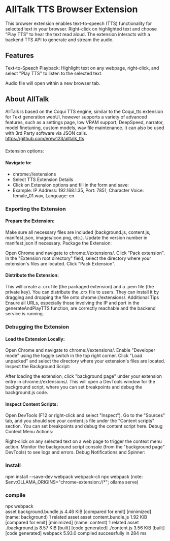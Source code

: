 # AllTalk TTS Browser Extension

This browser extension enables text-to-speech (TTS) functionality for selected text in your browser. Right-click on highlighted text and choose "Play TTS" to hear the text read aloud. The extension interacts with a backend TTS API to generate and stream the audio.

## Features

Text-to-Speech Playback: Highlight text on any webpage, right-click, and select "Play TTS" to listen to the selected text.

Audio file will open within a new browser tab.

## About AllTalk

AllTalk is based on the Coqui TTS engine, similar to the Coqui_tts extension for Text generation webUI, however supports a variety of advanced features, such as a settings page, low VRAM support, DeepSpeed, narrator, model finetuning, custom models, wav file maintenance. It can also be used with 3rd Party software via JSON calls.
https://github.com/erew123/alltalk_tts

###
Extension options:
#### Navigate to: 
* chrome://extensions
* Select TTS Extension Details
* Click on Extension options and fill in the form and save:
* Example: IP Address: 192.168.1.35, Port: 7851, Character Voice: female_01.wav, Language: en

### Exporting the Extension
#### Prepare the Extension:

Make sure all necessary files are included (background.js, content.js, manifest.json, images/icon.png, etc.).
Update the version number in manifest.json if necessary.
Package the Extension:

Open Chrome and navigate to chrome://extensions/.
Click "Pack extension".
In the "Extension root directory" field, select the directory where your extension's files are located.
Click "Pack Extension".

#### Distribute the Extension:

This will create a .crx file (the packaged extension) and a .pem file (the private key).
You can distribute the .crx file to users. They can install it by dragging and dropping the file onto chrome://extensions/.
Additional Tips
Ensure all URLs, especially those involving the IP and port in the generateAndPlayTTS function, are correctly reachable and the backend service is running.

### Debugging the Extension
#### Load the Extension Locally:

Open Chrome and navigate to chrome://extensions/.
Enable "Developer mode" using the toggle switch in the top right corner.
Click "Load unpacked" and select the directory where your extension's files are located.
Inspect the Background Script:

After loading the extension, click "background page" under your extension entry in chrome://extensions/. This will open a DevTools window for the background script, where you can set breakpoints and debug the background.js code.
#### Inspect Content Scripts:

Open DevTools (F12 or right-click and select "Inspect").
Go to the "Sources" tab, and you should see your content.js file under the "Content scripts" section. You can set breakpoints and debug the content script here.
Debug Context Menu Actions:

Right-click on any selected text on a web page to trigger the context menu action.
Monitor the background script console (from the "background page" DevTools) to see logs and errors.
Debug Notifications and Spinner:

### Install
npm install --save-dev webpack webpack-cli
npx webpack
(note: $env:OLLAMA_ORIGINS="chrome-extension://*"; ollama serve)

### compile

npx webpack           
asset background.bundle.js 4.46 KiB [compared for emit] [minimized] (name: background) 1 related asset
asset content.bundle.js 1.92 KiB [compared for emit] [minimized] (name: content) 1 related asset
./background.js 8.57 KiB [built] [code generated]
./content.js 3.56 KiB [built] [code generated]
webpack 5.93.0 compiled successfully in 284 ms